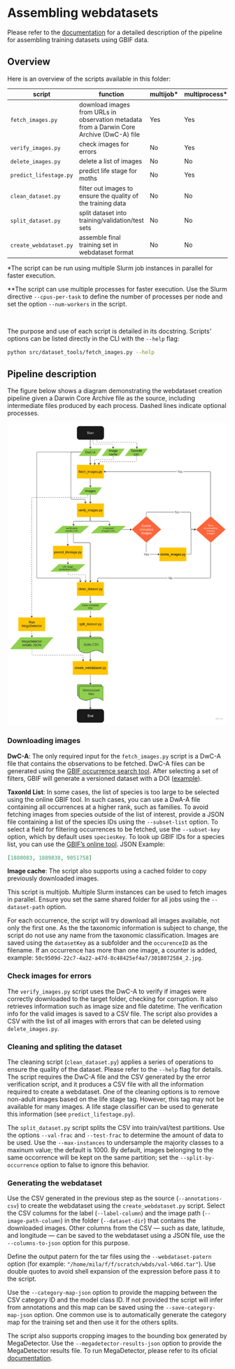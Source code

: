 # Assembling webdatasets

Please refer to the [documentation](https://docs.google.com/document/d/1JMbU7exXyaJicldYBgMszY6hgy1J22dCki-TOEgYE0o/edit?usp=sharing) for a detailed description of the pipeline for assembling training datasets using GBIF data.

## Overview

Here is an overview of the scripts available in this folder:

| script                 | function                                                                                  | multijob* | multiprocess** |
|------------------------|-------------------------------------------------------------------------------------------|-----------|----------------|
| `fetch_images.py`      | download images from URLs in observation metadata from a Darwin Core Archive (DwC-A) file | Yes       | Yes            |
| `verify_images.py`     | check images for errors                                                                   | No        | Yes            |
| `delete_images.py`     | delete a list of images                                                                   | No        | No             |
| `predict_lifestage.py` | predict life stage for moths                                                              | No        | Yes            |
| `clean_dataset.py`     | filter out images to ensure the quality of the training data                              | No        | No             |
| `split_dataset.py`     | split dataset into training/validation/test sets                                          | No        | No             |
| `create_webdataset.py` | assemble final training set in webdataset format                                          | No        | No             |

*The script can be run using multiple Slurm job instances in parallel for faster execution.

**The script can use multiple processes for faster execution. Use the Slurm directive `--cpus-per-task` to define the number of processes per node and set the option `--num-workers` in the script.

<br/>

The purpose and use of each script is detailed in its docstring. Scripts' options can be listed
directly in the CLI with the `--help` flag:

```bash
python src/dataset_tools/fetch_images.py --help
```

## Pipeline description

The figure below shows a diagram demonstrating the webdataset creation pipeline given a Darwin Core Archive file as the source, including intermediate files produced by each process. Dashed lines indicate optional processes.

<img src='../../assets/webdataset_preparation_pipeline.jpg'>

### Downloading images

**DwC-A**: The only required input for the `fetch_images.py` script is a DwC-A file that contains the observations to be fetched. DwC-A files can be generated using the [GBIF occurrence search tool](https://www.gbif.org/occurrence/search). After selecting a set of filters, GBIF will generate a versioned dataset with a DOI ([example](https://www.gbif.org/occurrence/download/0004611-230828120925497)).

**TaxonId List**: In some cases, the list of species is too large to be selected using the online GBIF tool. In such cases, you can use a DwA-A file containing all occurrences at a higher rank, such as families. To avoid fetching images from species outside of the list of interest, provide a JSON file containing a list of the species IDs using the `--subset-list` option. To select a field for filtering occurrences to be fetched, use the `--subset-key` option, which by default uses `speciesKey`. To look up GBIF IDs for a species list, you can use the [GBIF’s online tool](https://www.gbif.org/tools/species-lookup). JSON Example:

```json
[1880083, 1889838, 9051758]
```

**Image cache**: The script also supports using a cached folder to copy previously downloaded images.

This script is multijob. Multiple Slurm instances can be used to fetch images in parallel. Ensure you set the same shared folder for all jobs using the `--dataset-path` option.

For each occurrence, the script will try download all images available, not only the first one. As the the taxonomic information is subject to change, the script do not use any name from the taxonomic classification. Images are saved using the `datasetKey` as a subfolder and the `occurenceID` as the filename. If an occurrence has more than one image, a counter is added, example: `50c9509d-22c7-4a22-a47d-8c48425ef4a7/3018072584_2.jpg`.

### Check images for errors

The `verify_images.py` script uses the DwC-A to verify if images were correctly downloaded to the target folder, checking for corruption. It also retrieves information such as image size and file datetime. The verification info for the valid images is saved to a CSV file. The script also provides a CSV with the list of all images with errors that can be deleted using `delete_images.py`.

### Cleaning and spliting the dataset

The cleaning script (`clean_dataset.py`) applies a series of operations to ensure the quality of the dataset. Please refer to the `--help` flag for details. The script requires the DwC-A file and the CSV generated by the error verification script, and it produces a CSV file with all the information required to create a webdataset. One of the cleaning options is to remove non-adult images based on the life stage tag. However, this tag may not be available for many images. A life stage classifier can be used to generate this information (see `predict_lifestage.py`).

The `split_dataset.py` script splits the CSV into train/val/test partitions. Use the options `--val-frac` and `--test-frac` to determine the amount of data to be used. Use the `--max-instances` to undersample the majority classes to a maxinum value; the default is 1000. By default, images belonging to the same occorrence will be kept on the same partition; set the `--split-by-occurrence` option to false to ignore this behavior.

### Generating the webdataset

Use the CSV generated in the previous step as the source (`--annotations-csv`) to create the webdataset using the `create_webdataset.py` script. Select the CSV columns for the label (`--label-column`) and the image path (`--image-path-column`) in the folder (`--dataset-dir`) that contains the downloaded images. Other columns from the CSV — such as date, latitude, and longitude — can be saved to the webdataset using a JSON file, use the `--columns-to-json` option for this purpose.

Define the output patern for the tar files using the `--webdataset-patern` option (for example: `"/home/mila/f/f/scratch/wbds/val-%06d.tar"`). Use double quotes to avoid shell expansion of the expression before pass it to the script.

Use the `--category-map-json` option to provide the mapping between the CSV category ID and the model class ID. If not provided the script will infer from annotations and this map can be saved using the `--save-category-map-json` option. One common use is to automatically generate the category map for the training set and then use it for the others splits.

The script also supports cropping images to the bounding box generated by MegaDetector. Use the `--megadetector-results-json` option to provide the MegaDetector results file. To run MegaDetector, please refer to its oficial [documentation](https://github.com/microsoft/CameraTraps/blob/main/megadetector.md).
